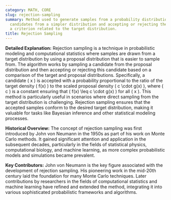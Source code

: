 ```yaml
---
category: MATH, CORE
slug: rejection-sampling
summary: Method used to generate samples from a probability distribution by proposing
  candidates from a simpler distribution and accepting or rejecting them based on
  a criterion related to the target distribution.
title: Rejection Sampling
---
```


**Detailed Explanation:**
Rejection sampling is a technique in probabilistic modeling and computational statistics where samples are drawn from a target distribution by using a proposal distribution that is easier to sample from. The algorithm works by sampling a candidate from the proposal distribution and then accepting or rejecting this candidate based on a comparison of the target and proposal distributions. Specifically, a candidate \( x \) is accepted with a probability proportional to the ratio of the target density \( f(x) \) to the scaled proposal density \( c \cdot g(x) \), where \( c \) is a constant ensuring that \( f(x) \leq c \cdot g(x) \) for all \( x \). This method is particularly useful in scenarios where direct sampling from the target distribution is challenging. Rejection sampling ensures that the accepted samples conform to the desired target distribution, making it valuable for tasks like Bayesian inference and other statistical modeling processes.

**Historical Overview:**
The concept of rejection sampling was first introduced by John von Neumann in the 1950s as part of his work on Monte Carlo methods. It gained significant attention and application in the subsequent decades, particularly in the fields of statistical physics, computational biology, and machine learning, as more complex probabilistic models and simulations became prevalent.

**Key Contributors:**
John von Neumann is the key figure associated with the development of rejection sampling. His pioneering work in the mid-20th century laid the foundation for many Monte Carlo techniques. Later contributions by researchers in the fields of computational statistics and machine learning have refined and extended the method, integrating it into various sophisticated probabilistic frameworks and algorithms.